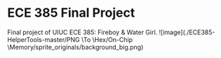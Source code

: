 # ECE 385 Final Project
Final project of UIUC ECE 385: Fireboy &amp; Water Girl.
![image](./ECE385-HelperTools-master/PNG \To \Hex/On-Chip \Memory/sprite_originals/background_big.png)
 